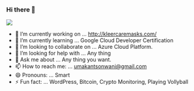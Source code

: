### Hi there 👋
<!--
**umakant/umakant** is a ✨ _special_ ✨ repository because its `README.md` (this file) appears on your GitHub profile.
-->

<img src="http://kleercaremasks.com/wp-content/uploads/2020/07/1500x500.jpeg">

- 🔭 I’m currently working on ... http://kleercaremasks.com/ 
- 🌱 I’m currently learning ... Google Cloud Developer Certification
- 👯 I’m looking to collaborate on ... Azure Cloud Platform.
- 🤔 I’m looking for help with ... Any thing
- 💬 Ask me about ... Any thing you want.
- 📫 How to reach me: ... umakantsonwani@gmail.com
- 😄 Pronouns: ... Smart
- ⚡ Fun fact: ... WordPress, Bitcoin, Crypto Monitoring, Playing Vollyball
